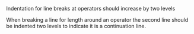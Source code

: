 Indentation for line breaks at operators should increase by two levels

When breaking a line for length around an operator the second line should
be indented two levels to indicate it is a continuation line.
